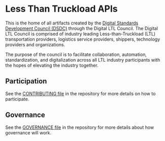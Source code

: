 # Less Than Truckload APIs

This is the home of all artifacts created by the [Digital Standards Development Council (DSDC)](https://nmfta.org/digital-standards-development/) through the Digital LTL Council. The Digital LTL Council is comprised of industry leading Less-than-Truckload (LTL) transportation providers, logistics service providers, shippers, technology providers and organizations.

The purpose of the council is to facilitate collaboration, automation, standardization, and digitalization across all LTL industry participants with the hopes of elevating the industry together.

## Participation

See the [CONTRIBUTING file](CONTRIBUTING.md) in the repository for more details on how to participate.

## Governance

See the [GOVERNANCE file](GOVERNANCE.md) in the repository for more details about how governance will work.